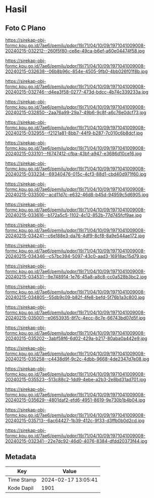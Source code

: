 # Hasil

## Foto C Plano

https://sirekap-obj-formc.kpu.go.id/7ae6/pemilu/pdpr/19/71/04/10/09/1971041009008-20240215-032212--260f5f80-ce8e-49ca-b6ef-a60e04474f58.jpg

https://sirekap-obj-formc.kpu.go.id/7ae6/pemilu/pdpr/19/71/04/10/09/1971041009008-20240215-032638--06b8b96c-854e-4505-9fb0-4bb026f01f8b.jpg

https://sirekap-obj-formc.kpu.go.id/7ae6/pemilu/pdpr/19/71/04/10/09/1971041009008-20240215-032746--d4ea3f58-0277-473d-bdcc-4b74c339233a.jpg

https://sirekap-obj-formc.kpu.go.id/7ae6/pemilu/pdpr/19/71/04/10/09/1971041009008-20240215-032850--2aa76a99-29a7-49b6-9c8f-a6c76e0dcf73.jpg

https://sirekap-obj-formc.kpu.go.id/7ae6/pemilu/pdpr/19/71/04/10/09/1971041009008-20240215-032955--f2121a81-8bb7-44f9-b287-7c010c6b8dcf.jpg

https://sirekap-obj-formc.kpu.go.id/7ae6/pemilu/pdpr/19/71/04/10/09/1971041009008-20240215-033101--f6747412-cfba-43bf-a947-e3686d10ce16.jpg

https://sirekap-obj-formc.kpu.go.id/7ae6/pemilu/pdpr/19/71/04/10/09/1971041009008-20240215-033234--69340476-015c-4cf3-88d1-cbd40d971f60.jpg

https://sirekap-obj-formc.kpu.go.id/7ae6/pemilu/pdpr/19/71/04/10/09/1971041009008-20240215-033500--acd11d7c-e632-46d8-b45d-94959c5d6905.jpg

https://sirekap-obj-formc.kpu.go.id/7ae6/pemilu/pdpr/19/71/04/10/09/1971041009008-20240215-033616--b172a5c5-1102-4c12-852b-77d745fcf9ae.jpg

https://sirekap-obj-formc.kpu.go.id/7ae6/pemilu/pdpr/19/71/04/10/09/1971041009008-20240215-034241--c6e188e3-da76-4df9-8cf8-8a9e544ae172.jpg

https://sirekap-obj-formc.kpu.go.id/7ae6/pemilu/pdpr/19/71/04/10/09/1971041009008-20240215-034346--c57bc394-5097-43c0-aad3-16918ac15d79.jpg

https://sirekap-obj-formc.kpu.go.id/7ae6/pemilu/pdpr/19/71/04/10/09/1971041009008-20240215-034531--9e748914-1e76-45a8-a8c8-cc0a528b3bc2.jpg

https://sirekap-obj-formc.kpu.go.id/7ae6/pemilu/pdpr/19/71/04/10/09/1971041009008-20240215-034805--55db9c09-b82f-4fe8-befd-5f76b1a3c800.jpg

https://sirekap-obj-formc.kpu.go.id/7ae6/pemilu/pdpr/19/71/04/10/09/1971041009008-20240215-035001--e0653935-8f7c-4ecc-8c7e-66743bd07d5f.jpg

https://sirekap-obj-formc.kpu.go.id/7ae6/pemilu/pdpr/19/71/04/10/09/1971041009008-20240215-035202--3abf58f6-6d02-429a-b217-80aba0a442e9.jpg

https://sirekap-obj-formc.kpu.go.id/7ae6/pemilu/pdpr/19/71/04/10/09/1971041009008-20240215-035258--c4438d9f-9c2c-4dbb-9668-4de2347d7e08.jpg

https://sirekap-obj-formc.kpu.go.id/7ae6/pemilu/pdpr/19/71/04/10/09/1971041009008-20240215-035523--513c88c2-1dd9-4ebe-a2b3-2e8bd31ad701.jpg

https://sirekap-obj-formc.kpu.go.id/7ae6/pemilu/pdpr/19/71/04/10/09/1971041009008-20240215-035629--4801daf2-efd6-4951-8619-9e730b1b4b04.jpg

https://sirekap-obj-formc.kpu.go.id/7ae6/pemilu/pdpr/19/71/04/10/09/1971041009008-20240215-035713--6ac64427-1b39-412c-9f33-d3ffb0b0d2cd.jpg

https://sirekap-obj-formc.kpu.go.id/7ae6/pemilu/pdpr/19/71/04/10/09/1971041009008-20240215-032341--22e7dc92-46d0-4076-8384-dfdd20373f44.jpg


## Metadata

| Key        | Value               |
| ---------- | ------------------- |
| Time Stamp | 2024-02-17 13:05:41 |
| Kode Dapil | 1901                |




